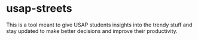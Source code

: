 # usap-streets
This is a tool meant to give USAP students insights into the trendy stuff and stay updated to make better decisions and improve their productivity. 
